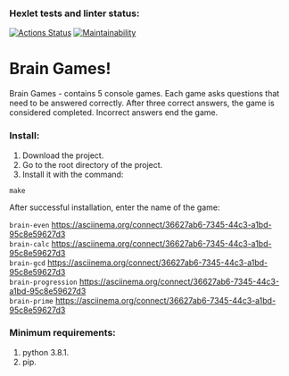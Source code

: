 ### Hexlet tests and linter status:
[![Actions Status](https://github.com/Decameron87/python-project-lvl1/workflows/hexlet-check/badge.svg)](https://github.com/Decameron87/python-project-lvl1/actions)
[![Maintainability](https://api.codeclimate.com/v1/badges/1871fbf00e66f9f7fca4/maintainability)](https://codeclimate.com/github/Decameron87/python-project-lvl1/maintainability)

# Brain Games!  
Brain Games - contains 5 console games. Each game asks questions that need to be answered correctly. After three correct answers, the game is considered completed. Incorrect answers end the game.

### Install:  
1) Download the project.
2) Go to the root directory of the project.
3) Install it with the command:  

```make```  

After successful installation, enter the name of the game:  

```brain-even``` https://asciinema.org/connect/36627ab6-7345-44c3-a1bd-95c8e59627d3    
```brain-calc``` https://asciinema.org/connect/36627ab6-7345-44c3-a1bd-95c8e59627d3  
```brain-gcd``` https://asciinema.org/connect/36627ab6-7345-44c3-a1bd-95c8e59627d3  
```brain-progression``` https://asciinema.org/connect/36627ab6-7345-44c3-a1bd-95c8e59627d3  
```brain-prime``` https://asciinema.org/connect/36627ab6-7345-44c3-a1bd-95c8e59627d3  

### Minimum requirements:  
1) python 3.8.1.  
2) pip.  
